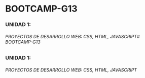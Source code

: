 # BOOTCAMP-G13
### UNIDAD 1:
###### PROYECTOS DE DESARROLLO WEB: CSS, HTML, JAVASCRIPT# BOOTCAMP-G13
### UNIDAD 1:
###### PROYECTOS DE DESARROLLO WEB: CSS, HTML, JAVASCRIPT
